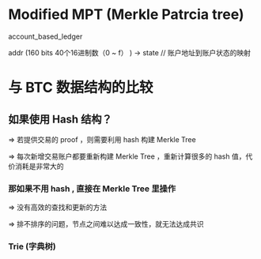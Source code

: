 # Modified MPT (Merkle Patrcia tree)

account_based_ledger

addr (160 bits  40个16进制数（0 ~ f） ) -> state   // 账户地址到账户状态的映射


# 与 BTC 数据结构的比较

## 如果使用 Hash 结构？

=> 若提供交易的 proof ，则需要利用 hash 构建 Merkle Tree

=> 每次新增交易账户都要重新构建 Merkle Tree ，重新计算很多的 hash 值，代价消耗是非常大的

### 那如果不用 hash , 直接在 Merkle Tree 里操作

=> 没有高效的查找和更新的方法

=> 排不排序的问题，节点之间难以达成一致性，就无法达成共识

### Trie (字典树)


